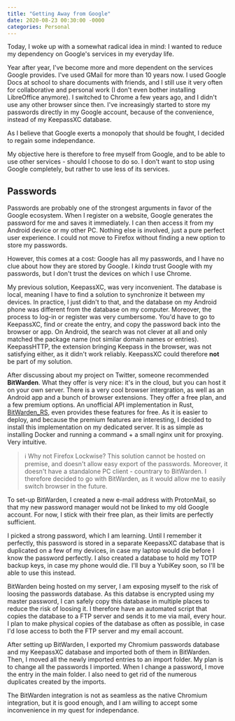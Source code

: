 ```yaml
---
title: "Getting Away from Google"
date: 2020-08-23 00:30:00 -0000
categories: Personal
---
```


Today, I woke up with a somewhat radical idea in mind: I wanted to reduce my dependency on Google's services in my everyday life.

Year after year, I've become more and more dependent on the services Google provides. I've used GMail for more than 10 years now. I used Google Docs at school to share documents with friends, and I still use it very often for collaborative and personal work (I don't even bother installing LibreOffice anymore). I switched to Chrome a few years ago, and I didn't use any other browser since then. I've increasingly started to store my passwords directly in my Google account, because of the convenience, instead of my KeepassXC database.

As I believe that Google exerts a monopoly that should be fought, I decided to regain some independance.

My objective here is therefore to free myself from Google, and to be able to use other services - should I choose to do so. I don't want to stop using Google completely, but rather to use less of its services.

## Passwords

Passwords are probably one of the strongest arguments in favor of the Google ecosystem. When I register on a website, Google generates the password for me and saves it immediately. I can then access it from my Android device or my other PC. Nothing else is involved, just a pure perfect user experience. I could not move to Firefox without finding a new option to store my passwords.

However, this comes at a cost: Google has all my passwords, and I have no clue about how they are stored by Google. I _kinda_ trust Google with my passwords, but I don't trust the devices on which I use Chrome. 

My previous solution, KeepassXC, was very inconvenient. The database is local, meaning I have to find a solution to synchronize it between my devices. In practice, I just didn't to that, and the database on my Android phone was different from the database on my computer. 
Moreover, the process to log-in or register was very cumbersome. You'd have to go to KeepassXC, find or create the entry, and copy the password back into the browser or app. On Android, the search was not clever at all and only matched the package name (not similar domain names or entries).
KeepassHTTP, the extension bringing Keepass in the browser, was not satisfying either, as it didn't work reliably. KeepassXC could therefore **not** be part of my solution.

After discussing about my project on Twitter, someone recommended **BitWarden**. What they offer is very nice: it's in the cloud, but you can host it on your own server. There is a very cool browser intergration, as well as an Android app and a bunch of browser extensions. They offer a free plan, and a few premium options. An unofficial API implementation in Rust, [BitWarden_RS](https://github.com/dani-garcia/bitwarden_rs), even provides these features for free. As it is easier to deploy, and because the premium features are interesting, I decided to install this implementation on my dedicated server. It is as simple as installing Docker and running a command + a small nginx unit for proxying. Very intuitive.

> :information_source: Why not Firefox Lockwise? This solution cannot be hosted on premise, and doesn't allow easy export of the passwords. Moreover, it doesn't have a standalone PC client - countrary to BitWarden. I therefore decided to go with BitWarden, as it would allow me to easily switch browser in the future.

To set-up BitWarden, I created a new e-mail address with ProtonMail, so that my new password manager would not be linked to my old Google account. For now, I stick with their free plan, as their limits are perfectly sufficient. 

I picked a strong password, which I am learning. Until I remember it perfectly, this password is stored in a separate KeepassXC database that is duplicated on a few of my devices, in case my laptop would die before I know the password perfectly. I also created a database to hold my TOTP backup keys, in case my phone would die. I'll buy a YubiKey soon, so I'll be able to use this instead.

BitWarden being hosted on my server, I am exposing myself to the risk of loosing the passwords database. As this databse is encrypted using my master password, I can safely copy this database in multiple places to reduce the risk of loosing it. I therefore have an automated script that copies the database to a FTP server and sends it to me via mail, every hour. I plan to make physical copies of the database as often as possible, in case I'd lose access to both the FTP server and my email account.

After setting up BitWarden, I exported my Chromium passwords database and my KeepassXC database and imported both of them in BitWarden. Then, I moved all the newly imported entries to an import folder. My plan is to change all the passwords I imported. When I change a password, I move the entry in the main folder. I also need to get rid of the numerous duplicates created by the imports. 

The BitWarden integration is not as seamless as the native Chromium integration, but it is good enough, and I am willing to accept some inconvenience in my quest for independance.
